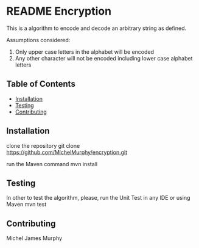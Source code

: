 # README Encryption

This is a algorithm to encode and decode an arbitrary string as defined.

Assumptions considered:
1. Only upper case letters in the alphabet will be encoded
2. Any other character will not be encoded including lower case alphabet letters

## Table of Contents

- [Installation](#installation)
- [Testing](#testing)
- [Contributing](#contributing)

## Installation

clone the repository
git clone https://github.com/MichelMurphy/encryption.git

run the Maven command
mvn install

## Testing

In other to test the algorithm, please, run the Unit Test in any IDE or using Maven
mvn test

## Contributing

Michel James Murphy
